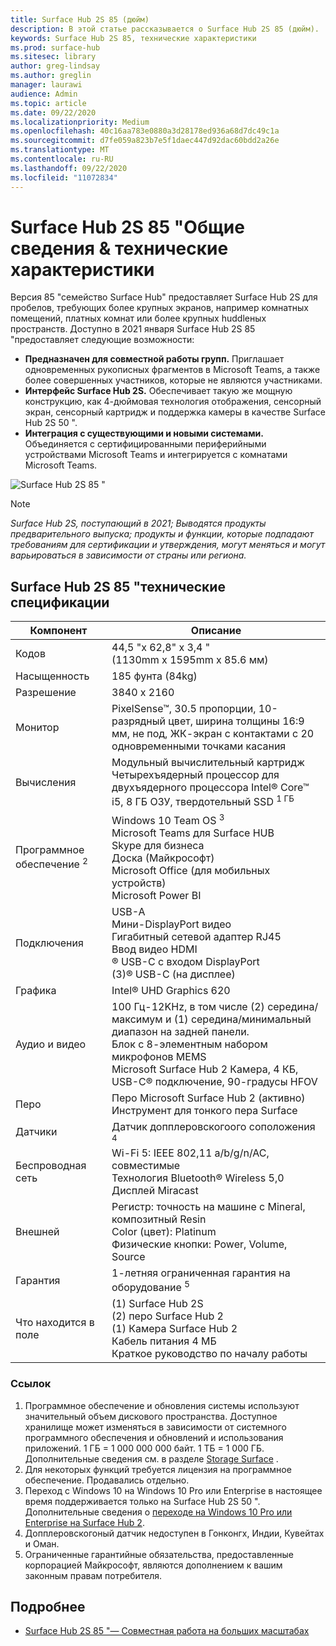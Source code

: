 ```yaml
---
title: Surface Hub 2S 85 (дюйм)
description: В этой статье рассказывается о Surface Hub 2S 85 (дюйм).
keywords: Surface Hub 2S 85, технические характеристики
ms.prod: surface-hub
ms.sitesec: library
author: greg-lindsay
ms.author: greglin
manager: laurawi
audience: Admin
ms.topic: article
ms.date: 09/22/2020
ms.localizationpriority: Medium
ms.openlocfilehash: 40c16aa783e0880a3d28178ed936a68d7dc49c1a
ms.sourcegitcommit: d7fe059a823b7e5f1daec447d92dac60bdd2a26e
ms.translationtype: MT
ms.contentlocale: ru-RU
ms.lasthandoff: 09/22/2020
ms.locfileid: "11072834"
---
```

# Surface Hub 2S 85 "Общие сведения & технические характеристики

Версия 85 "семейство Surface Hub" предоставляет Surface Hub 2S для пробелов, требующих более крупных экранов, например комнатных помещений, платных комнат или более крупных huddleных пространств. Доступно в 2021 января Surface Hub 2S 85 "предоставляет следующие возможности:

- **Предназначен для совместной работы групп.** Приглашает одновременных рукописных фрагментов в Microsoft Teams, а также более совершенных участников, которые не являются участниками.
- **Интерфейс Surface Hub 2S.** Обеспечивает такую же мощную конструкцию, как 4-дюймовая технология отображения, сенсорный экран, сенсорный картридж и поддержка камеры в качестве Surface Hub 2S 50 ".
- **Интеграция с существующими и новыми системами.** Объединяется с сертифицированными периферийными устройствами Microsoft Teams и интегрируется с комнатами Microsoft Teams.

![Surface Hub 2S 85 "](images/hub-2s-85.png)

> [!NOTE]
> *Surface Hub 2S, поступающий в 2021; Выводятся продукты предварительного выпуска; продукты и функции, которые подпадают требованиям для сертификации и утверждения, могут меняться и могут варьироваться в зависимости от страны или региона.*

## Surface Hub 2S 85 "технические спецификации

| Компонент    | Описание                                                                                                                                                                                                                                         |
| ----------------- | --------------------------------------------------------------------------------------------------------------------------------------------------------------------------------------------------------------------------------------------------------- |
| Кодов        | 44,5 "x 62,8" x 3,4 "<br>(1130mm x 1595mm x 85.6 мм)                                                                                                                                                                                                        |
| Насыщенность            | 185 фунта (84kg)                                                                                                                                                                                                                                            |
| Разрешение        | 3840 x 2160                                                                                                                                                                                                                                               |
| Монитор           | PixelSense™, 30.5 пропорции, 10-разрядный цвет, ширина толщины 16:9 мм, не под, ЖК-экран с контактами с 20 одновременными точками касания                                                                                                           |
| Вычисления           | Модульный вычислительный картридж<br>Четырехъядерный процессор для двухъядерного процессора Intel® Core™ i5, 8 ГБ ОЗУ, твердотельный SSD <sup> 1 ГБ</sup>                                                                                                                                                      |
| Программное обеспечение <sup> 2</sup>         | Windows 10 Team OS <sup> 3</sup><br>Microsoft Teams для Surface HUB<br>Skype для бизнеса<br>Доска (Майкрософт)<br>Microsoft Office (для мобильных устройств)<br>Microsoft Power BI                                                                                                   |
| Подключения       | USB-A<br>Мини-DisplayPort видео<br>Гигабитный сетевой адаптер RJ45<br>Ввод видео HDMI<br>® USB-C с входом DisplayPort<br>(3)® USB-C (на дисплее)                                                                                                           |
| Графика          | Intel® UHD Graphics 620                                                                                                                                                                                                                                   |
| Аудио и видео       | 100 Гц-12KHz, в том числе (2) середина/максимум и (1) середина/минимальный диапазон на задней панели. <br>Блок с 8-элементным набором микрофонов MEMS<br>Microsoft Surface Hub 2 Камера, 4 КБ, USB-C® подключение, 90-градусы HFOV |
| Перо               | Перо Microsoft Surface Hub 2 (активно)<br>Инструмент для тонкого пера Surface                                                                                                                                                                                       |
| Датчики           | Датчик допплеровскогоого соположения <sup> 4</sup>                                                                                                                                                                                                                                 |
| Беспроводная сеть          | Wi-Fi 5: IEEE 802,11 a/b/g/n/AC, совместимые<br>Технология Bluetooth® Wireless 5,0<br>Дисплей Miracast                                                                                                                                                      |
| Внешней          | Регистр: точность на машине с Mineral, композитный Resin<br>Color (цвет): Platinum<br>Физические кнопки: Power, Volume, Source                                                                                                                            |
| Гарантия         | 1-летняя ограниченная гарантия на оборудование <sup> 5</sup>                                                                                                                                                                                                                          |
| Что находится в поле | (1) Surface Hub 2S<br>(2) перо Surface Hub 2<br>(1) Камера Surface Hub 2<br>Кабель питания 4 MБ<br>Краткое руководство по началу работы                                                                                                                                         |

### Ссылок

1. Программное обеспечение и обновления системы используют значительный объем дискового пространства. Доступное хранилище может изменяться в зависимости от системного программного обеспечения и обновлений и использования приложений. 1 ГБ = 1 000 000 000 байт. 1 ТБ = 1 000 ГБ. Дополнительные сведения см. в разделе [Storage Surface](https://www.surface.com/storage) .
2. Для некоторых функций требуется лицензия на программное обеспечение. Продавались отдельно.
3. Переход с Windows 10 на Windows 10 Pro или Enterprise в настоящее время поддерживается только на Surface Hub 2S 50 ". Дополнительные сведения о [переходе на Windows 10 Pro или Enterprise на Surface Hub 2](https://docs.microsoft.com/surface-hub/surface-hub-2s-migrate-os).
4. Допплеровскогоный датчик недоступен в Гонконгх, Индии, Кувейтах и Оман.
5. Ограниченные гарантийные обязательства, предоставленные корпорацией Майкрософт, являются дополнением к вашим законным правам потребителя. 

## Подробнее

- [Surface Hub 2S 85 "— Совместная работа на больших масштабах](https://techcommunity.microsoft.com/t5/surface-it-pro-blog/surface-hub-2s-85-quot-collaboration-at-a-massive-scale/ba-p/1669717)
